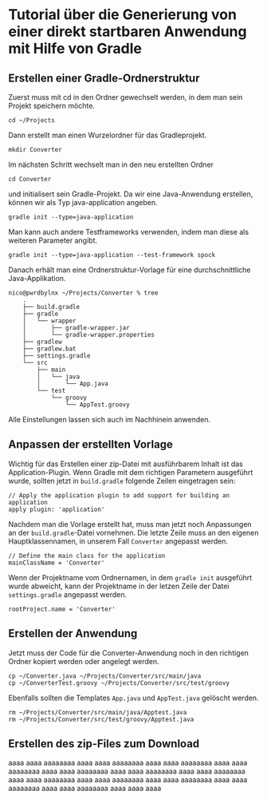 # Tutorial über die Generierung von einer direkt startbaren Anwendung mit Hilfe von Gradle
## Erstellen einer Gradle-Ordnerstruktur

Zuerst muss mit cd in den Ordner gewechselt werden, in dem man sein Projekt speichern möchte.

    cd ~/Projects

Dann erstellt man einen Wurzelordner für das Gradleprojekt.

    mkdir Converter

Im nächsten Schritt wechselt man in den neu erstellten Ordner
    
    cd Converter
    
und initialisert sein Gradle-Projekt. Da wir eine Java-Anwendung erstellen, können wir als Typ java-application angeben.

    gradle init --type=java-application
    
Man kann auch andere Testframeworks verwenden, indem man diese als weiteren Parameter angibt.

    gradle init --type=java-application --test-framework spock
    
Danach erhält man eine Ordnerstruktur-Vorlage für eine durchschnittliche Java-Applikation.
```
nico@pwrdbylnx ~/Projects/Converter % tree
    .
    ├── build.gradle
    ├── gradle
    │   └── wrapper
    │       ├── gradle-wrapper.jar
    │       └── gradle-wrapper.properties
    ├── gradlew
    ├── gradlew.bat
    ├── settings.gradle
    └── src
        ├── main
        │   └── java
        │       └── App.java
        └── test
            └── groovy
                └── AppTest.groovy
```

Alle Einstellungen lassen sich auch im Nachhinein anwenden.

## Anpassen der erstellten Vorlage

Wichtig für das Erstellen einer zip-Datei mit ausführbarem Inhalt ist das Application-Plugin. Wenn Gradle mit dem richtigen Parametern ausgeführt wurde, sollten jetzt in `build.gradle` folgende Zeilen eingetragen sein:

    // Apply the application plugin to add support for building an application
    apply plugin: 'application'

Nachdem man die Vorlage erstellt hat, muss man jetzt noch Anpassungen an der `build.gradle`-Datei vornehmen. Die letzte Zeile muss an den eigenen Hauptklassennamen, in unserem Fall `Converter` angepasst werden.

    // Define the main class for the application
    mainClassName = 'Converter'
    
Wenn der Projektname vom Ordnernamen, in dem `gradle init` ausgeführt wurde abweicht, kann der Projektname in der letzen Zeile der Datei `settings.gradle` angepasst werden.

    rootProject.name = 'Converter'

## Erstellen der Anwendung

Jetzt muss der Code für die Converter-Anwendung noch in den richtigen Ordner kopiert werden oder angelegt werden.

    cp ~/Converter.java ~/Projects/Converter/src/main/java
    cp ~/ConverterTest.groovy ~/Projects/Converter/src/test/groovy
    
Ebenfalls sollten die Templates `App.java` und `AppTest.java` gelöscht werden.

    rm ~/Projects/Converter/src/main/java/Apptest.java
    rm ~/Projects/Converter/src/test/groovy/Apptest.java

## Erstellen des zip-Files zum Download

aaaa
aaaa
aaaaaaaa
aaaa
aaaa
aaaaaaaa
aaaa
aaaa
aaaaaaaa
aaaa
aaaa
aaaaaaaa
aaaa
aaaa
aaaaaaaa
aaaa
aaaa
aaaaaaaa
aaaa
aaaa
aaaaaaaa
aaaa
aaaa
aaaaaaaa
aaaa
aaaa
aaaaaaaa
aaaa
aaaa
aaaaaaaa
aaaa
aaaa
aaaaaaaa
aaaa
aaaa
aaaaaaaa
aaaa
aaaa
aaaa
